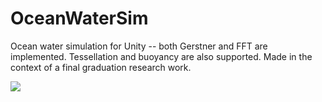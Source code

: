 # OceanWaterSim
Ocean water simulation for Unity -- both Gerstner and FFT are implemented. Tessellation and buoyancy are also supported.
Made in the context of a final graduation research work.

![](https://i.imgur.com/OZaULWn.png)
